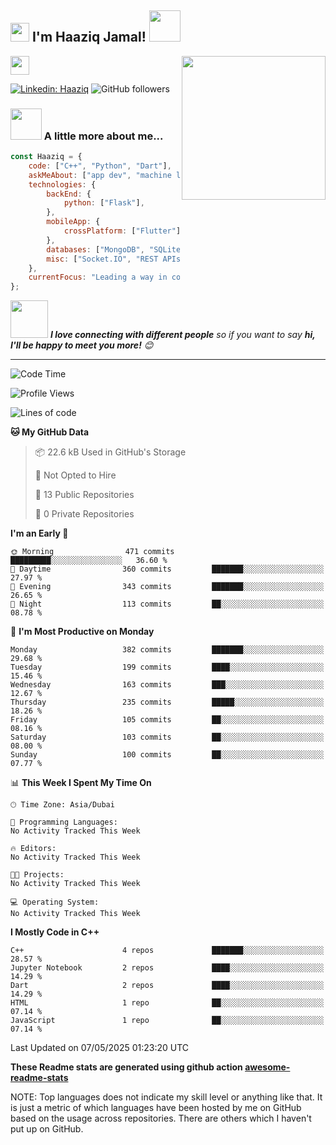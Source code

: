 <h2><img src="https://emojis.slackmojis.com/emojis/images/1531849430/4246/blob-sunglasses.gif?1531849430" width="30"/> I'm Haaziq Jamal! <img src="https://media.giphy.com/media/12oufCB0MyZ1Go/giphy.gif" width="50"></h2>
<img align='right' src="https://media.giphy.com/media/M9gbBd9nbDrOTu1Mqx/giphy.gif" width="230">
</a><img src="https://media.giphy.com/media/WUlplcMpOCEmTGBtBW/giphy.gif" width="30"> 
</em></p>

[![Linkedin: Haaziq](https://img.shields.io/badge/-Haaziq-blue?style=flat-square&logo=Linkedin&logoColor=white&link=https://www.linkedin.com/in/mohammed-haaziq-jamal-63a590305/)](https://www.linkedin.com/in/mohammed-haaziq-jamal-63a590305/)
![GitHub followers](https://img.shields.io/github/followers/Haaziq386?label=Follow&style=social)


### <img src="https://media.giphy.com/media/VgCDAzcKvsR6OM0uWg/giphy.gif" width="50"> A little more about me...  

```javascript
const Haaziq = {
    code: ["C++", "Python", "Dart"],
    askMeAbout: ["app dev", "machine learning", "embedded systems", "tech trends"],
    technologies: {
        backEnd: {
            python: ["Flask"],
        },
        mobileApp: {
            crossPlatform: ["Flutter"],
        },
        databases: ["MongoDB", "SQLite", "Firebase Realtime DB"],
        misc: ["Socket.IO", "REST APIs", "WebSockets"],
    },
    currentFocus: "Leading a way in computer architecture research",
};
```

<img src="https://media.giphy.com/media/LnQjpWaON8nhr21vNW/giphy.gif" width="60"> <em><b>I love connecting with different people</b> so if you want to say <b>hi, I'll be happy to meet you more!</b> 😊</em>

---
<!--START_SECTION:waka-->
![Code Time](http://img.shields.io/badge/Code%20Time-0%20secs-blue)

![Profile Views](http://img.shields.io/badge/Profile%20Views-0-blue)

![Lines of code](https://img.shields.io/badge/From%20Hello%20World%20I%27ve%20Written-347.0%20thousand%20lines%20of%20code-blue)

**🐱 My GitHub Data** 

> 📦 22.6 kB Used in GitHub's Storage 
 > 
> 🚫 Not Opted to Hire
 > 
> 📜 13 Public Repositories 
 > 
> 🔑 0 Private Repositories 
 > 
**I'm an Early 🐤** 

```text
🌞 Morning                471 commits         █████████░░░░░░░░░░░░░░░░   36.60 % 
🌆 Daytime                360 commits         ███████░░░░░░░░░░░░░░░░░░   27.97 % 
🌃 Evening                343 commits         ███████░░░░░░░░░░░░░░░░░░   26.65 % 
🌙 Night                  113 commits         ██░░░░░░░░░░░░░░░░░░░░░░░   08.78 % 
```
📅 **I'm Most Productive on Monday** 

```text
Monday                   382 commits         ███████░░░░░░░░░░░░░░░░░░   29.68 % 
Tuesday                  199 commits         ████░░░░░░░░░░░░░░░░░░░░░   15.46 % 
Wednesday                163 commits         ███░░░░░░░░░░░░░░░░░░░░░░   12.67 % 
Thursday                 235 commits         █████░░░░░░░░░░░░░░░░░░░░   18.26 % 
Friday                   105 commits         ██░░░░░░░░░░░░░░░░░░░░░░░   08.16 % 
Saturday                 103 commits         ██░░░░░░░░░░░░░░░░░░░░░░░   08.00 % 
Sunday                   100 commits         ██░░░░░░░░░░░░░░░░░░░░░░░   07.77 % 
```


📊 **This Week I Spent My Time On** 

```text
🕑︎ Time Zone: Asia/Dubai

💬 Programming Languages: 
No Activity Tracked This Week

🔥 Editors: 
No Activity Tracked This Week

🐱‍💻 Projects: 
No Activity Tracked This Week

💻 Operating System: 
No Activity Tracked This Week
```

**I Mostly Code in C++** 

```text
C++                      4 repos             ███████░░░░░░░░░░░░░░░░░░   28.57 % 
Jupyter Notebook         2 repos             ████░░░░░░░░░░░░░░░░░░░░░   14.29 % 
Dart                     2 repos             ████░░░░░░░░░░░░░░░░░░░░░   14.29 % 
HTML                     1 repo              ██░░░░░░░░░░░░░░░░░░░░░░░   07.14 % 
JavaScript               1 repo              ██░░░░░░░░░░░░░░░░░░░░░░░   07.14 % 
```




 Last Updated on 07/05/2025 01:23:20 UTC
<!--END_SECTION:waka-->

**These Readme stats are generated using github action [awesome-readme-stats](https://github.com/anmol098/waka-readme-stats)**

NOTE: Top languages does not indicate my skill level or anything like that. It is just a metric of which languages have been hosted by me on GitHub based on the usage across repositories. There are others which I haven't put up on GitHub.
